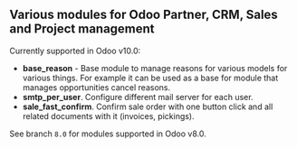 Various modules for Odoo Partner, CRM, Sales and Project management
----

Currently supported in Odoo v10.0:

- **base_reason** - Base module to manage reasons for various models for
    various things. For example it can be used as a base for module that
    manages opportunities cancel reasons.
- **smtp_per_user**. Configure different mail server for each user.
- **sale_fast_confirm**. Confirm sale order with one button click and all related documents with it (invoices, pickings).

See branch `8.0` for modules supported in Odoo v8.0.
